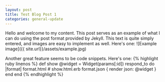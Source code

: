 ```yaml
---
layout: post
title: Test Blog Post 1
categories: general-update
---
```

Hello and welcome to my content.
This post serves as an example of what I can do using the post format provided by Jekyll. This text is quite simply entered, and images are easy to implement as well. Here's one:
![Example image]({{ site.url}}/assets/example.jpg)

Another great feature seems to be code snippets. Here's one:
{% highlight ruby linenos %}
def show
  @widget = Widget(params[:id])
  respond_to do |format|
    format.html # show.html.erb
    format.json { render json: @widget }
  end
end
{% endhighlight %}
